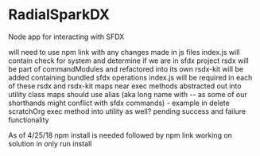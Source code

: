 # RadialSparkDX
Node app for interacting with SFDX

will need to use npm link with any changes made in js files
index.js will contain check for system and determine if we are in sfdx project
rsdx will be part of commandModules and refactored into its own 
rsdx-kit will be added containing bundled sfdx operations
index.js will be required in each of these rsdx and rsdx-kit
maps near exec methods abstracted out into utility class
maps should use alias (aka long name with -- as some of our shorthands might conflict with sfdx commands) - example in delete scratchOrg
exec method into utility as well? pending success and failure functionality

As of 4/25/18 npm install is needed followed by npm link
working on solution in only run install